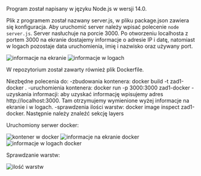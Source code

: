 Program został napisany w języku Node.js w wersji 14.0.

Plik z programem został nazwany server.js, w pliku package.json zawiera się konfiguracja. Aby uruchomić server należy wpisać polecenie `node server.js`.
Server nasłuchuje na porcie 3000. Po otworzeniu localhosta z portem 3000 na ekranie dostajemy informacje o adresie IP i datę, natomiast w logach pozostaje data uruchomienia, imię i nazwisko oraz używany port.

![informacje na ekranie](img/informacje_na_ekranie_node)
![informacje w logach](img/informacje_w_logach_node)

W repozytorium został zawarty również plik Dockerfile.

Niezbędne polecenia do:
-zbudowania kontenera: docker build -t zad1-docker .
-uruchomienia kontenera: docker run -p 3000:3000 zad1-docker
-uzyskania informacji: aby uzyskać informację wpisujemy adres http://localhost:3000. Tam otrzymujemy wymienione wyżej informacje na ekranie i w logach.
-sprawdzenia ilości warstw: docker image inspect zad1-docker. Następnie należy znaleźć sekcję layers

Uruchomiony serwer docker:

![kontener w docker](img/docker-server)
![informacje na ekranie docker](img/informacje_na_ekranie_docker)
![informacje w logach docker](img/informacje_w_logach_docker)

Sprawdzanie warstw:

![ilość warstw](img/warstwy)
